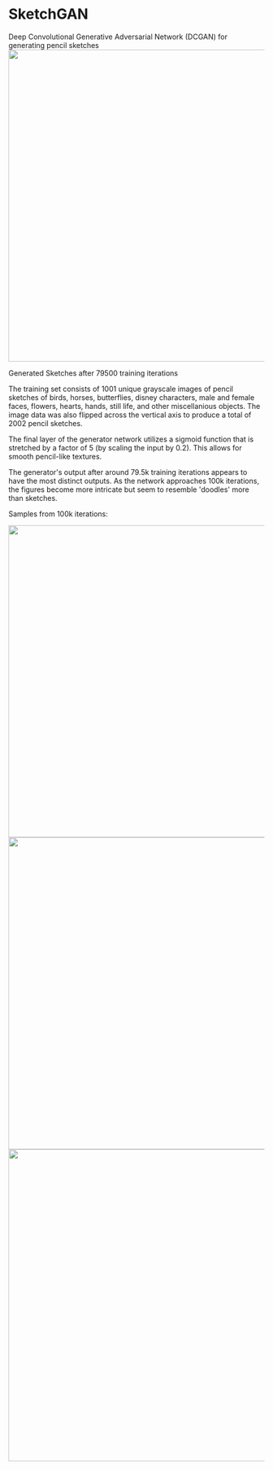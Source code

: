 # SketchGAN
Deep Convolutional Generative Adversarial Network (DCGAN) for generating pencil sketches
<img src="https://github.com/BrianSantoso/SketchGAN/blob/master/samples/79500_3.PNG" width="614">

Generated Sketches after 79500 training iterations

The training set consists of 1001 unique grayscale images of pencil sketches of birds, horses, butterflies, disney characters, male and female faces, flowers, hearts, hands, still life, and other miscellanious objects. The image data was also flipped across the vertical axis to produce a total of 2002 pencil sketches.

The final layer of the generator network utilizes a sigmoid function that is stretched by a factor of 5 (by scaling the input by 0.2). This allows for smooth pencil-like textures.

The generator's output after around 79.5k training iterations appears to have the most distinct outputs. As the network approaches 100k iterations, the figures become more intricate but seem to resemble 'doodles' more than sketches.

Samples from 100k iterations:

<img src="https://github.com/BrianSantoso/SketchGAN/blob/master/samples/100000_3.PNG" width="614">
<img src="https://github.com/BrianSantoso/SketchGAN/blob/master/samples/100000_4.PNG" width="614">
<img src="https://github.com/BrianSantoso/SketchGAN/blob/master/samples/100000_5.PNG" width="614">
